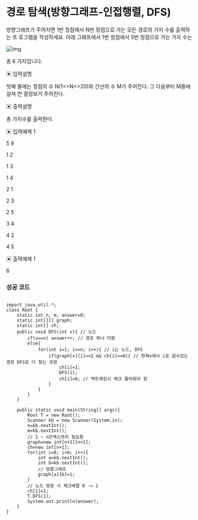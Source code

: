 # 경로 탐색(방향그래프-인접행렬, DFS)



방향그래프가 주어지면 1번 정점에서 N번 정점으로 가는 모든 경로의 가지 수를 출력하는 프 로그램을 작성하세요. 아래 그래프에서 1번 정점에서 5번 정점으로 가는 가지 수는



![img](https://blog.kakaocdn.net/dn/lqYXP/btrAE9gVeP5/0mG4e6RCU1kJdkabsTSkHK/img.png)



총 6 가지입니다.



▣ 입력설명

첫째 줄에는 정점의 수 N(1<=N<=20)와 간선의 수 M가 주어진다. 그 다음부터 M줄에 걸쳐 연 결정보가 주어진다.



▣ 출력설명

총 가지수를 출력한다.



▣ 입력예제 1

5 9

1 2

1 3

1 4

2 1

2 3

2 5

3 4

4 2

4 5



▣ 출력예제 1

6



### 성공 코드

```

import java.util.*;
class Root {
	static int n, m, answer=0;
	static int[][] graph;
	static int[] ch;
	public void DFS(int v){ // 노드
		if(v==n) answer++; // 경로 하나 더함
		else{
			for(int i=1; i<=n; i++){ // i는 노드, DFS
				if(graph[v][i]==1 && ch[i]==0){ // 현재v에서 i로 갈수있는 경로 DFS로 다 찾는 과정
					ch[i]=1;
					DFS(i);
					ch[i]=0; // 백트래킹시 체크 풀어줘야 함
				}
			}
		}
	}
	
	public static void main(String[] args){
		Root T = new Root();
		Scanner kb = new Scanner(System.in);
		n=kb.nextInt();
		m=kb.nextInt();
		// 1 ~ n인덱스까지 필요함 
		graph=new int[n+1][n+1];
		ch=new int[n+1];
		for(int i=0; i<m; i++){
			int a=kb.nextInt();
			int b=kb.nextInt();
			// 방향그래프
			graph[a][b]=1;
		}
		// 노드 방문 시 체크배열 0 -> 1
		ch[1]=1;
		T.DFS(1);
		System.out.println(answer);
	}	
}
```

